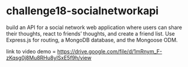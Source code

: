 # challenge18-socialnetworkapi
build an API for a social network web application where users can share their thoughts, react to friends’ thoughts, and create a friend list.  Use Express.js for routing, a MongoDB database, and the Mongoose ODM.

link to video demo = https://drive.google.com/file/d/1mRnym_F-zKqsg0j8Mu8RHu8ylSxE5f9h/view
